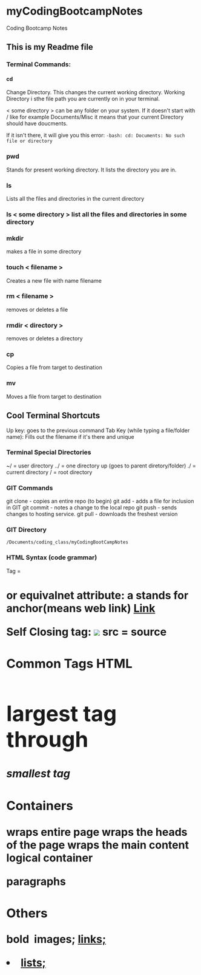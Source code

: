 # myCodingBootcampNotes
Coding Bootcamp Notes

## This is my Readme file

### Terminal Commands:

#### cd
Change Directory. This changes the current working directory. 
Working Directory i sthe file path you are currently on in your terminal.

< some directory > can be any folder on your system.  If it doesn't start with / like for example Documents/Misc it means that your current Directory should have doucments.

If it isn't there, it will give you this error:
`-bash: cd: Documents: No such file or directory
`
### pwd
Stands for present working directory.  It lists the directory you are in.

### ls 
Lists all the files and directories in the current directory

### ls < some directory > list all the files and directories in some directory

### mkdir
makes a file in some directory 

### touch < filename > 
Creates a new file with name filename 

### rm < filename > 
removes or deletes a file

### rmdir < directory >
removes or deletes a directory 

### cp <targetfile> <destination file>
Copies a file from target to destination 

### mv <targetfile> <destination file>
Moves a file from target to destination 

## Cool Terminal Shortcuts
Up key: goes to the previous command 
Tab Key (while typing a file/folder name): Fills out the filename if it's there and unique

### Terminal Special Directories
~/ = user directory 
../ = one directory up (goes to parent diretory/folder)
./ = current directory
/ = root directory 


### GIT Commands
git clone  - copies an entire repo (to begin)
git add     - adds a file for inclusion in GIT
git commit  - notes a change to the local repo
git push    - sends changes to hosting service.
git pull    - downloads the freshest version
### GIT Directory
    /Documents/coding_class/myCodingBootCampNotes

### HTML Syntax (code grammar)
Tag = <h1> <a> or equivalnet 
attribute: a stands for anchor(means web link)
<a href="www.google.com"> Link <a/>

Self Closing tag:
<img src="img.png"> src = source

### Common Tags HTML
<h1> largest tag through <h5> smallest tag

### Containers
<html> wraps entire page
<head> wraps the heads of the page
<body >wraps the main content
<div> logical container
<p> paragraphs

### Others
<strong> bold
<img> images; <a href> links; <li> lists; <title> titles; <br> line break; <table> tables; <!-- --> Comments

HTML Tags here htt://www.w3schools.com/tags/

### Common UI (user interface)
<form> creates form section HTML
<input> 
<label>
<button>
<textarea>

### Stackoverflow 
Help search for solutions to coding issues

### CSS Syntax
selctor      property         value
a        { background-color:  yellow}

### Flow
every element is displayed is governed by a concept called "flow"

### Box Model
The box model wraps every CSS element in padding; border; and margin;
*Allows developers to modify spacing styles*

### CSS positioning
Orient elements different ways
Static - Default; falls wherever positioned 
Fixed - Fixed on screen does not move when screen moves
Relative - postion relative to parent element; inside container
Absolute - Fixed but scrolls with page

### How to learn
stack overflow
smashing magazine 
css-tricks
w3schools.com
design shack 
Css newbie
CodeShip

### Selection Layout vs Div
All web layouts inherently composed of containers, traditionally called "divs"
HTML5 introduced "sematic layouts" meaning divs could be given more meaningful names

### Classes vs IDs
Classes: (.classname) are to be used if the same style will be used on multiple HTML elements
IDs: (#idname) are to be used if a style is unique to that HTML element

### Chrome Developer Tools
Allows to real time show code and debug your web designs 
Open using: command+option+i

### Battle of Browsers
Chrome
Internet Explorer
Firefox
Safari 

Pages need to be cross-browser compatible

### Reset.css
Will reset all browser-specific css

### Typography 
-Visual aesthetic and emotional identy of the page 

Properties:
Line Height - Distance between lines of text
Font Size - Actual size of lettering.  At least 16px on modern pages
Line length - Not a css property but rather a standard. 50-75 characters per line on a desktop
Letter spacing - Spacing between ivdividual letters - avoid cramping
Sans-Serif vs Serif - SS fonts include small lines attached to the end strokes of letters, Serif is plane



### Google Fonts
Google Custom fonts available for free
fonts.google.com

### Pseudo Classes
CSS has keywords that can be added to selectors. These highlight the special states of a selected element 

Can add effects to buttons

Starts with a colon: hover is when over the button / focus is when you click the button/ active is after you click the button 

https://developer.mozilla.org/en-US/docs/Learn/CSS/Introduction_to_CSS/Pseudo-classes_and_pseudo-elements

### Bootstrap
Predefined css styling
http://getbootstrap.com

prebuilt templates


### Mobile Responiveness 
page changes as your decrease the page size
BootStrap has built in mobile response

### Bootstrap functionality 
gylphicon glyphicon-envelope puts an envelope in

UI Kit familarize yourself with features - able to copy snippets from the documentation to save time on creating elements yourself

### Basic Variables
variables are the nouns of programming
they are "things" (numbers, strings, booleans, etc.)
they are composed of variable names and values

### JavaScript Stuff
JavaScrpit is the "logic" of the page. Lets us interact with the page.

Basic Variables "Syntax"
console.log("ajajdjad" true);  console.log allows you to view inputs in the developer tools

var doYouRock = confirm("your message"); confirm - allows you to hit "ok" or "cancel"
var howMuchRock = prompt("your message") prompt - allows you enter a value when prompted

alert(doYouRock);
alert(howMuchRock): 


### IF/Else conditions
if (doYouRock) {
        alert("Message + howMuchRock")
}

else if (variableName){
    alert("message")
}

else (howMuchRock) {
        document.write("message here")
}

### Arrays

ArrayName: zooAnimals

var zooAnimals = ["Zebra", "Rhino", "Giraffe", "Owl"];

console.log(ZooAnimals[1]);

### Console.log
Used for troubleshooting javascript

Running console log to check an array
console.log(coolpeople[0])
console.log("Size: " + coolPeople.length)

### For Loops
allows you to create an console.log for an whole array

Logical Operators
|| = or (either could be true)
&& = and (both must be true)
